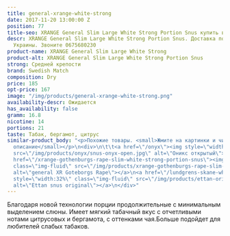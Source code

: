 ```yaml
---
title: general-xrange-white-strong
date: 2017-11-20 13:00:00 Z
position: 77
title-seo: XRANGE General Slim Large White Strong Portion Snus купить в Украине
descr: XRANGE General Slim Large White Strong Portion Snus. Доставка по всей территории
  Украины. Звоните 0675680230
product-name: XRANGE General Slim Large White Strong
product-alt: XRANGE General Slim Large White Strong Portion Snus
strong: Средней крепости
brand: Swedish Match
composition: Dry
price: 185
opt-price: 167
image: "/img/products/general-xrange-white-strong.png"
availability-descr: Ожидается
has_availability: false
gramm: 16.8
nicotine: 14
portions: 21
taste: Табак, бергамот, цитрус
similar-product_body: "<p>Похожие товары. <small>Жмите на картинки и читайте полное
  описание</small></p>\n<div>\n\t\t<a href=\"/onyx\"><img style=\"width:32%\" class=\"img-fluid\"
  src=\"/img/products/onyx/snus-onyx-open.jpg\" alt=\"Оникс открытый\"></a>\n\t\t<a
  href=\"/xrange-gothenburgs-rape-slim-white-strong-portion-snus\"><img style=\"width:32%\"
  class=\"img-fluid\" src=\"/img/products/xrange-gothenburgs-rape-slim-white-strong-snus.jpg\"
  alt=\"general XR Goteborgs Rape\"></a>\n<a href=\"/lundgrens-skane-white-portion-snus\"><img
  style=\"width:32%\" class=\"img-fluid\" src=\"/img/products/ettan-original-portion.png\"
  alt=\"Ettan snus original\"></a>\n</div>"
---
```


Благодаря новой технологии порции продолжительные с минимальным выделением слюны. Имеет мягкий табачный вкус с отчетливыми нотами цитрусовых и бергамота, с оттенками чая.Больше подойдет для любителей слабых табаков.